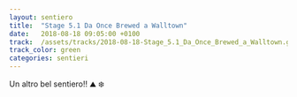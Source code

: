 ```yaml
---
layout: sentiero
title:  "Stage 5.1 Da Once Brewed a Walltown"
date:   2018-08-18 09:05:00 +0100
track:  /assets/tracks/2018-08-18-Stage_5.1_Da_Once_Brewed_a_Walltown.gpx
track_color: green
categories: sentieri
---
```


Un altro bel sentiero!! :mountain: :snowflake: